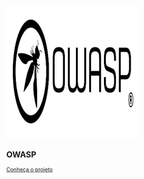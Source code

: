 <img src="./img/OWASP_logo.png" width="350" height="350">
<h2 class = title2>OWASP</h2>

[Conheça o projeto](home.md)

